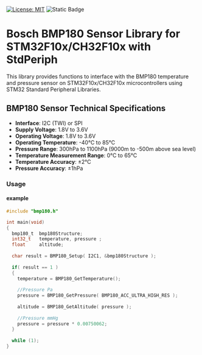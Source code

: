[![License: MIT](https://img.shields.io/badge/License-MIT-yellow.svg)](https://opensource.org/licenses/MIT) ![Static Badge](https://img.shields.io/badge/1.0.0-brightgreen?label=version)

# Bosch BMP180 Sensor Library for STM32F10x/CH32F10x with StdPeriph
This library provides functions to interface with the BMP180 temperature and pressure sensor on STM32F10x/CH32F10x microcontrollers using STM32 Standard Peripheral Libraries.

## BMP180 Sensor Technical Specifications

- **Interface**: I2C (TWI) or SPI
- **Supply Voltage**: 1.8V to 3.6V
- **Operating Voltage**: 1.8V to 3.6V
- **Operating Temperature**: -40°C to 85°C
- **Pressure Range**: 300hPa to 1100hPa (9000m to -500m above sea level)
- **Temperature Measurement Range**: 0°C to 65°C
- **Temperature Accuracy**: ±2°C
- **Pressure Accuracy**: ±1hPa

### Usage
#### example
```C
#include "bmp180.h"

int main(void)
{
  bmp180_t  bmp180Structure;
  int32_t   temperature, pressure ;
  float     altitude;
  
  char result = BMP180_Setup( I2C1, &bmp180Structure );
  
  if( result == 1 )
  {
    temperature = BMP180_GetTemperature();
  
    //Pressure Pa
    pressure = BMP180_GetPressure( BMP180_ACC_ULTRA_HIGH_RES );
  
    altitude = BMP180_GetAltitude( pressure );
  
    //Pressure mmHg
    pressure = pressure * 0.00750062;
  }
  
  while (1);
}
```
